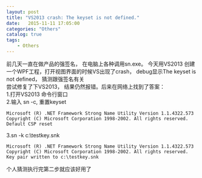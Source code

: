 ```yaml
---
layout: post
title: "VS2013 crash: The keyset is not defined."
date:   2015-11-11 17:05:00 
categories: "Others"
catalog: true
tags: 
    - Others
---
```




前几天一直在做产品的强签名， 在电脑上各种调用sn.exe。 今天用VS2013 创建一个WPF工程，打开视图界面的时候VS出现了crash， debug显示The keyset is not defined， 猜测跟强签名有关     
尝试修复了下VS2013， 结果仍然报错。后来在网络上找到了答案：     
1.打开VS2013 命令行窗口     
2.输入 sn -c, 重置keyset     

	Microsoft (R) .NET Framework Strong Name Utility Version 1.1.4322.573  
	Copyright (C) Microsoft Corporation 1998-2002. All rights reserved.  
	Default CSP reset  

3.sn -k c:\testkey.snk     

	Microsoft (R) .NET Framework Strong Name Utility Version 1.1.4322.573  
	Copyright (C) Microsoft Corporation 1998-2002. All rights reserved.  
	Key pair written to c:\testkey.snk  

个人猜测执行完第二步就应该好用了  